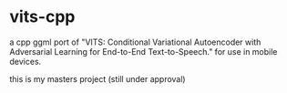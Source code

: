 # vits-cpp
a cpp ggml port of "VITS: Conditional Variational Autoencoder with Adversarial Learning for End-to-End Text-to-Speech." for use in mobile devices. 

this is my masters project (still under approval)
